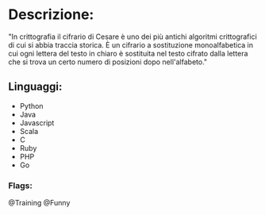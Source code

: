 # Descrizione:
"In crittografia il cifrario di Cesare è uno dei più antichi algoritmi crittografici di cui si abbia traccia storica. È un cifrario a sostituzione monoalfabetica in cui ogni lettera del testo in chiaro è sostituita nel testo cifrato dalla lettera che si trova un certo numero di posizioni dopo nell'alfabeto."

## Linguaggi:
* Python
* Java
* Javascript
* Scala
* C
* Ruby
* PHP
* Go

### Flags:
@Training @Funny

